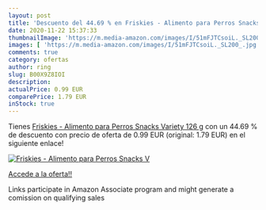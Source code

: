 ```yaml
---
layout: post
title: 'Descuento del 44.69 % en Friskies - Alimento para Perros Snacks V'
date: 2020-11-22 15:37:33
thumbnailImage: 'https://m.media-amazon.com/images/I/51mFJTCsoiL._SL200_.jpg'
images: [ 'https://m.media-amazon.com/images/I/51mFJTCsoiL._SL200_.jpg' ]
comments: true
category: ofertas
author: ring
slug: B00X9Z8IOI
description:
actualPrice: 0.99 EUR
comparePrice: 1.79 EUR
inStock: true
---
```


Tienes [Friskies - Alimento para Perros Snacks Variety 126 g](https://www.amazon.es/dp/B00X9Z8IOI/?tag=tolees-21) con un 44.69 % de descuento con precio de oferta de 0.99 EUR (original: 1.79 EUR) en el siguiente enlace!

[![Friskies - Alimento para Perros Snacks V](https://m.media-amazon.com/images/I/51mFJTCsoiL._SL200_.jpg)](https://www.amazon.es/dp/B00X9Z8IOI/?tag=tolees-21)

[Accede a la oferta!!](https://www.amazon.es/dp/B00X9Z8IOI/?tag=tolees-21)

Links participate in Amazon Associate program and might generate a comission on qualifying sales


